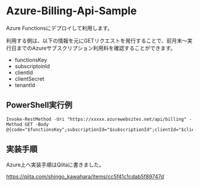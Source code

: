 # Azure-Billing-Api-Sample

Azure Functionsにデプロイして利用します。

利用する側は、以下の情報を元にGETリクエストを発行することで、前月末～実行日までのAzureサブスクリプション利用料を確認することができます。

* functionsKey
* subscriptoinId
* clientId
* clientSecret
* tenantId

## PowerShell実行例

```
Invoke-RestMethod -Uri "https://xxxxx.azurewebsites.net/api/billing" -Method GET -Body @{code="$functionsKey";subscriptionId="$subscriptionId";clientId="$clientId";clientSecret="$clientSecret";tenantId="$tenantId"}
```

## 実装手順

Azure上へ実装手順はQiitaに書きました。

https://qiita.com/shingo_kawahara/items/cc5f41c1cdab5f89747d
